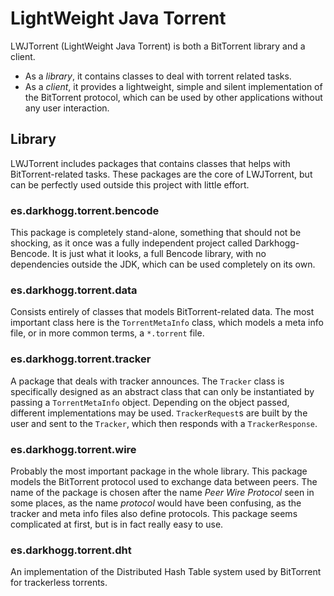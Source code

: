 LightWeight Java Torrent
========================

LWJTorrent (LightWeight Java Torrent) is both a BitTorrent library and a client.

 *  As a *library*, it contains classes to deal with torrent related tasks.
 *  As a *client*, it provides a lightweight, simple and silent implementation
    of the BitTorrent protocol, which can be used by other applications without
    any user interaction.

Library
-------

LWJTorrent includes packages that contains classes that helps with
BitTorrent-related tasks. These packages are the core of LWJTorrent, but
can be perfectly used outside this project with little effort.


### es.darkhogg.torrent.bencode

This package is completely stand-alone, something that should not be shocking,
as it once was a fully independent project called Darkhogg-Bencode. It
is just what it looks, a full Bencode library, with no dependencies
outside the JDK, which can be used completely on its own.


### es.darkhogg.torrent.data

Consists entirely of classes that models BitTorrent-related data. The most
important class here is the `TorrentMetaInfo` class, which models a meta info
file, or in more common terms, a `*.torrent` file.


### es.darkhogg.torrent.tracker

A package that deals with tracker announces. The `Tracker` class is
specifically designed as an abstract class that can only be instantiated by
passing a `TorrentMetaInfo` object. Depending on the object passed, different
implementations may be used. `TrackerRequest`s are built by the user and sent
to the `Tracker`, which then responds with a `TrackerResponse`.


### es.darkhogg.torrent.wire

Probably the most important package in the whole library. This package models
the BitTorrent protocol used to exchange data between peers. The name of the
package is chosen after the name *Peer Wire Protocol* seen in some places, as
the name *protocol* would have been confusing, as the tracker and meta info
files also define protocols. This package seems complicated at first, but is
in fact really easy to use.


### es.darkhogg.torrent.dht

An implementation of the Distributed Hash Table system used by BitTorrent for
trackerless torrents.

